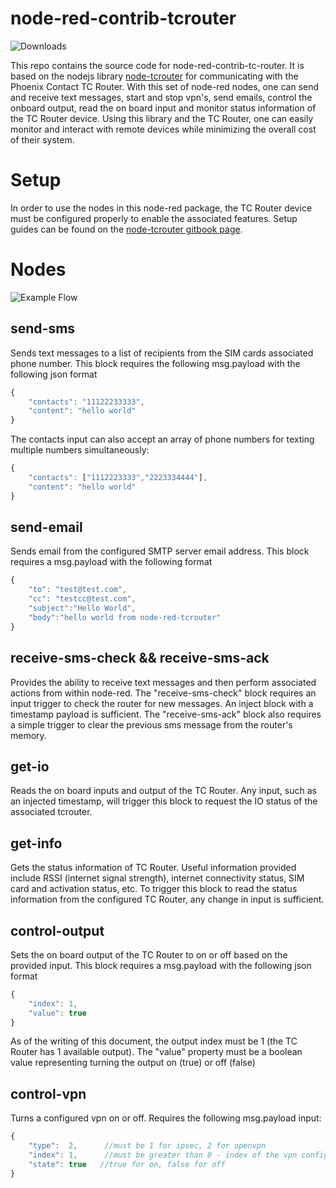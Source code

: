 # node-red-contrib-tcrouter

![Downloads](https://img.shields.io/npm/dt/@phoenixcontactusa/node-red-contrib-tcrouter)

This repo contains the source code for node-red-contrib-tc-router.  It is based on the nodejs library [node-tcrouter](https://github.com/PhoenixContactUSA/node-tcrouter) for communicating with the Phoenix Contact TC Router.  With this set of node-red nodes, one can send and receive text messages, start and stop vpn's, send emails, control the onboard output, read the on board input and monitor status information of the TC Router device.  Using this library and the TC Router, one can easily monitor and interact with remote devices while minimizing the overall cost of their system.

# Setup

In order to use the nodes in this node-red package, the TC Router device must be configured properly to enable the associated features.  Setup guides can be found on the [node-tcrouter gitbook page](https://zmink.gitbook.io/node-tcrouter/).

# Nodes

![Example Flow](https://github.com/PhoenixContactUSA/node-red-contrib-tcrouter/blob/master/assets/example.png?raw=true)

## send-sms

Sends text messages to a list of recipients from the SIM cards associated phone number. This block requires the following msg.payload with the following json format

```javascript
{
    "contacts": "11122233333",
    "content": "hello world"
}
```

The contacts input can also accept an array of phone numbers for texting multiple numbers simultaneously:

```javascript
{
    "contacts": ["1112223333","2223334444"],
    "content": "hello world"
}
```

## send-email

Sends email from the configured SMTP server email address. This block requires a msg.payload with the following format

```javascript
{
    "to": "test@test.com",
    "cc": "testcc@test.com",
    "subject":"Hello World",
    "body":"hello world from node-red-tcrouter"
}
```

## receive-sms-check && receive-sms-ack

Provides the ability to receive text messages and then perform associated actions from within node-red.  The "receive-sms-check" block requires an input trigger to check the router for new messages.  An inject block with a timestamp payload is sufficient.  The "receive-sms-ack" block also requires a simple trigger to clear the previous sms message from the router's memory.

## get-io

Reads the on board inputs and output of the TC Router. Any input, such as an injected timestamp, will trigger this block to request the IO status of the associated tcrouter.

## get-info

Gets the status information of TC Router.  Useful information provided include RSSI (internet signal strength), internet connectivity status, SIM card and activation status, etc.  To trigger this block to read the status information from the configured TC Router, any change in input is sufficient.

<!-- ## control-vpn

Provides the ability to start and stop configured VPN's.  Enables secure communication to be controlled in software.  Provides the ability to switch VPN tunnels based on fail over logic, etc. -->

## control-output

Sets the on board output of the TC Router to on or off based on the provided input.  This block requires a msg.payload with the following json format

```javascript
{
    "index": 1,
    "value": true
}
```
As of the writing of this document, the output index must be 1 (the TC Router has 1 available output).  The "value" property must be a boolean value representing turning the output on (true) or off (false)

## control-vpn

Turns a configured vpn on or off.  Requires the following msg.payload input:

```javascript
{
    "type":  2,      //must be 1 for ipsec, 2 for openvpn
    "index": 1,      //must be greater than 0 - index of the vpn configured
    "state": true   //true for on, false for off
}
```
